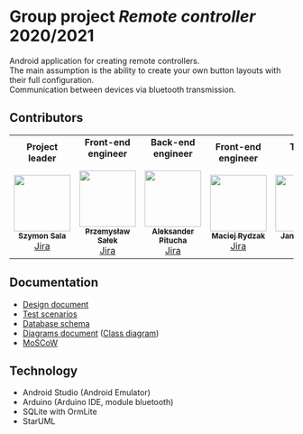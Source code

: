 # Group project ***Remote controller*** 2020/2021

Android application for creating remote controllers.  
The main assumption is the ability to create your own button layouts with their full configuration.  
Communication between devices via bluetooth transmission.

## Contributors
<table>
  <tr>
    <td align="center"> <b>Project<br>leader</b><br> <br><a href="https://github.com/szymix1999"><img src="https://avatars.githubusercontent.com/u/66270215?v=4" width="100px;" alt=""/><br><sub><b>Szymon Sala</b></sub></a><br><a href="https://pasjm.atlassian.net/jira/people/5f7ae0fc287870006a262e75" title="Jira">Jira</a> </td>
    <td align="center"> <b>Front-end<br>engineer</b><br> <br><a href="https://github.com/PrzemyslawSalek"><img src="https://avatars.githubusercontent.com/u/66259490?v=4" width="100px;" alt=""/><br><sub><b>Przemysław Sałek</b></sub></a><br><a href="https://pasjm.atlassian.net/jira/people/5f7f3850b61f66006f4fee30" title="Jira">Jira</a> </td>
   <td align="center"> <b>Back-end<br>engineer</b><br> <br><a href="https://github.com/PituchaAleksander"><img src="https://avatars.githubusercontent.com/u/63605795?v=4" width="100px;" alt=""/><br><sub><b>Aleksander Pitucha</b></sub></a><br><a href="https://pasjm.atlassian.net/jira/people/5f8061d725fbdf006892ce04" title="Jira">Jira</a> </td>
   <td align="center"> <b>Front-end<br>engineer</b><br> <br><a href="https://github.com/kazdyrkeicam"><img src="https://avatars.githubusercontent.com/u/45139068?v=4" width="100px;" alt=""/><br><sub><b>Maciej Rydzak</b></sub></a><br><a href="https://pasjm.atlassian.net/jira/people/5f806169837bb8006879b097" title="Jira">Jira</a> </td>
   <td align="center"> <b>Tester<br> </b><br> <br><a href="https://github.com/janjanek"><img src="https://avatars.githubusercontent.com/u/63151352?v=4" width="100px;" alt=""/><br><sub><b>Jan Starosta</b></sub></a><br><a href="https://pasjm.atlassian.net/jira/people/5f80596395fe8e0069b4380b" title="Jira">Jira</a> </td>
  </tr>
</table>

## Documentation
- <a href="https://github.com/PrzemyslawSalek/remote_controller/blob/main/doc/final/Design%20document.pdf">Design document</a>
- <a href="https://docs.google.com/spreadsheets/d/16EjRT1l22sCxBDKyGIyB2vIYR4lbtyRaIoxJBE9BvMo/edit#gid=0">Test scenarios</a>
- <a href="https://github.com/PrzemyslawSalek/remote_controller/blob/main/doc/final/Database%20schema.pdf">Database schema</a>
- <a href="https://github.com/PrzemyslawSalek/remote_controller/blob/main/doc/final/Diagrams%20document.pdf">Diagrams document</a> (<a href="https://github.com/PrzemyslawSalek/remote_controller/blob/main/doc/final/NewDiagramClasses.jpg">Class diagram</a>)
- <a href="https://github.com/PrzemyslawSalek/remote_controller/blob/main/doc/final/MoSCoW.pdf">MoSCoW</a>

## Technology
- Android Studio (Android Emulator)
- Arduino (Arduino IDE, module bluetooth)
- SQLite with OrmLite
- StarUML
